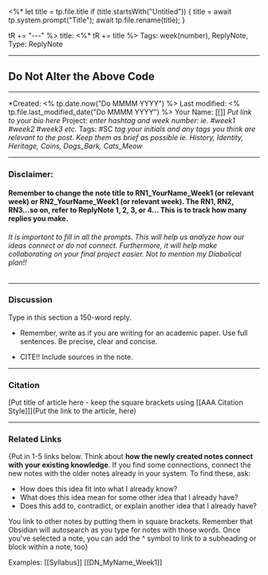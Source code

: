 <%*
  let title = tp.file.title
  if (title.startsWith("Untitled")) {
    title = await tp.system.prompt("Title");
    await tp.file.rename(title);
  } 
  
  tR += "---"
%>
title:  <%* tR += title %>
Tags: week(number), ReplyNote,  
Type: ReplyNote

---
## Do Not Alter the Above Code
---
*Created: <% tp.date.now("Do MMMM YYYY") %>
Last modified: <% tp.file.last_modified_date("Do MMMM YYYY") %>
Your Name: [[]] *Put link to your bio here* 
Project: *enter hashtag and week number: ie. #week1 #week2  #week3  etc.*
Tags: #SC *tag your initials and any tags you think are relevant to the post. Keep them as brief as possible ie. History, Identity, Heritage, Coins, Dogs_Bark, Cats_Meow*


---
### Disclaimer:
#### Remember to change the note title to RN1_YourName_Week1 (or relevant week) or RN2_YourName_Week1 (or relevant week). The RN1, RN2, RN3...so on, refer to ReplyNote 1, 2, 3, or 4... This is to track how many replies you make. 

###### It is important to fill in all the prompts. This will help us analyze how our ideas connect or do not connect. Furthermore, it will help make collaborating on your final project easier. Not to mention my Diabolical plan!! 


---
### Discussion
Type in this section a 150-word reply. 

- Remember, write as if you are writing for an academic paper. Use full sentences. Be precise, clear and concise.
    
- CITE!!  Include sources in the note.

---
### Citation
[Put title of article here - keep the square brackets using  [[AAA Citation Style]]](Put the link to the article, here)

---
### Related Links

{Put in 1-5 links below. Think about **how the newly created notes connect with your existing knowledge**. If you find some connections, connect the new notes with the older notes already in your system. To find these, ask:

-   How does this idea fit into what I already know?
-   What does this idea mean for some other idea that I already have?
-   Does this add to, contradict, or explain another idea that I already have?

You link to other notes by putting them in square brackets. Remember that Obsidian will autosearch as you type for notes with those words. Once you've selected a note, you can add the ^ symbol to link to a subheading or block within a note, too}

Examples:
[[Syllabus]]
[[DN_MyName_Week1]]